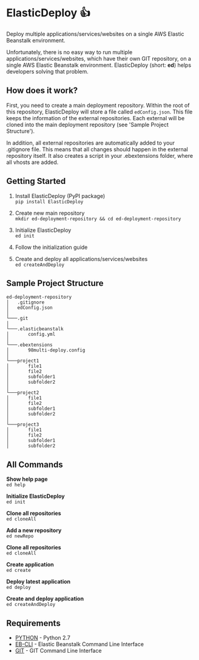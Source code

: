 ElasticDeploy :+1:
======

Deploy multiple applications/services/websites on a single AWS Elastic Beanstalk environment.

Unfortunately, there is no easy way to run multiple applications/services/websites, which have their own GIT repository, on a single AWS Elastic Beanstalk environment. ElasticDeploy (short: **ed**) helps developers solving that problem.

How does it work?
------
First, you need to create a main deployment repository. Within the root of this repository, ElasticDeploy will store a file called ``edConfig.json``.
This file keeps the information of the external repositories. Each external will be cloned into the main deployment repository (see 'Sample Project Structure').

In addition, all external repositories are automatically added to your .gitignore file. This means that all changes should happen in the external repository itself. It also creates a script in your .ebextensions folder, where all vhosts are added.


Getting Started
------

1. Install ElasticDeploy (PyPI package)  
```pip install ElasticDeploy```  

2. Create new main repository  
```mkdir ed-deployment-repository && cd ed-deployment-repository```  

3. Initialize ElasticDeploy  
```ed init```  

4. Follow the initialization guide

5. Create and deploy all applications/services/websites  
```ed createAndDeploy```


Sample Project Structure
------

```
ed-deployment-repository
│   .gitignore
│   edConfig.json    
│
└───.git
│
└───.elasticbeanstalk
│       config.yml
│   
└───.ebextensions
│       98multi-deploy.config
│
└───project1
│       file1
│       file2
│       subfolder1
│       subfolder2
│   
└───project2
│       file1
│       file2
│       subfolder1
│       subfolder2
│   
└───project3
│       file1
│       file2
│       subfolder1
│       subfolder2
```

All Commands
------

**Show help page**  
```ed help```

**Initialize ElasticDeploy**  
```ed init```

**Clone all repositories**  
```ed cloneAll```

**Add a new repository**  
```ed newRepo```

**Clone all repositories**  
```ed cloneAll```

**Create application**  
```ed create```

**Deploy latest application**  
```ed deploy```

**Create and deploy application**  
```ed createAndDeploy```



Requirements
------
* [PYTHON](https://www.python.org/downloads/) - Python 2.7  
* [EB-CLI](http://docs.aws.amazon.com/elasticbeanstalk/latest/dg/eb-cli3.html) - Elastic Beanstalk Command Line Interface  
* [GIT](https://git-scm.com/) - GIT Command Line Interface
